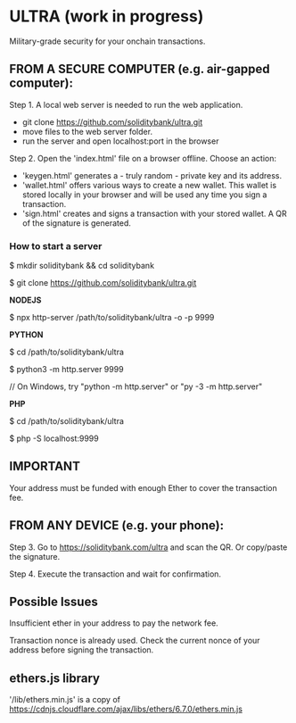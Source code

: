 # ULTRA (work in progress)
Military-grade security for your onchain transactions.

## FROM A SECURE COMPUTER (e.g. air-gapped computer):
Step 1. A local web server is needed to run the web application.
  - git clone https://github.com/soliditybank/ultra.git
  - move files to the web server folder.
  - run the server and open localhost:port in the browser

Step 2. Open the 'index.html' file on a browser offline. Choose an action:
  - 'keygen.html' generates a - truly random - private key and its address.
  - 'wallet.html' offers various ways to create a new wallet. This wallet is stored locally in your browser and will be used any time you sign a transaction.
  - 'sign.html' creates and signs a transaction with your stored wallet. A QR of the signature is generated.

### How to start a server
  $ mkdir soliditybank && cd soliditybank
  
  $ git clone https://github.com/soliditybank/ultra.git

**NODEJS**

  $ npx http-server /path/to/soliditybank/ultra -o -p 9999

**PYTHON**

  $ cd /path/to/soliditybank/ultra
  
  $ python3 -m http.server 9999
  
  // On Windows, try "python -m http.server" or "py -3 -m http.server"

  **PHP**
  
  $ cd /path/to/soliditybank/ultra
  
  $ php -S localhost:9999

## IMPORTANT
Your address must be funded with enough Ether to cover the transaction fee.

## FROM ANY DEVICE (e.g. your phone):
Step 3. Go to https://soliditybank.com/ultra and scan the QR. Or copy/paste the signature.

Step 4. Execute the transaction and wait for confirmation.

## Possible Issues
Insufficient ether in your address to pay the network fee.

Transaction nonce is already used. Check the current nonce of your address before signing the transaction.

## ethers.js library
'/lib/ethers.min.js' is a copy of https://cdnjs.cloudflare.com/ajax/libs/ethers/6.7.0/ethers.min.js
